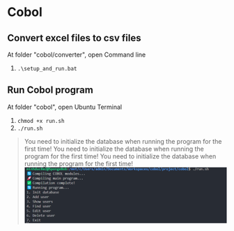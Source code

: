 # Cobol
## Convert excel files to csv files
At folder "cobol/converter", open Command line
1. `.\setup_and_run.bat`
## Run Cobol program
At folder "cobol", open Ubuntu Terminal
1. `chmod +x run.sh`
2. `./run.sh`

>You need to initialize the database when running the program for the first time!
>You need to initialize the database when running the program for the first time!
>You need to initialize the database when running the program for the first time!
![Database Initialization](UI.png)